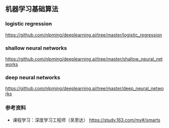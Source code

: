 ## 机器学习基础算法

### logistic regression
https://github.com/nlpming/deeplearning.ai/tree/master/logistic_regression

### shallow neural networks
https://github.com/nlpming/deeplearning.ai/tree/master/shallow_neural_networks

### deep neural networks
https://github.com/nlpming/deeplearning.ai/tree/master/deep_neural_networks




### 参考资料
- 课程学习：深度学习工程师（吴恩达）
https://study.163.com/my#/smarts


